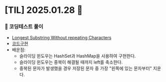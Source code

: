# [TIL] 2025.01.28 📘

### 📝 코딩테스트 풀이
- [Longest Substring Without repeating Characters](https://leetcode.com/problems/longest-substring-without-repeating-characters/description/)
- [코드구현](https://github.com/no-cy/TIL/blob/main/study/coding-test/java/Level2/3.%20Longest%20Substring%20Without%20Repeating%20Characters.java)
- 배운점:
  - 슬라이딩 윈도우는 HashSet과 HashMap을 사용하여 구현한다.
  - 슬라이딩 윈도우는 중복이 해결될 때까지 left를 축소한다.
  - 중복된 문자가 발생했을 경우 저장된 문자 중 가장 "왼쪽에 있는 문자부터" 지운다.

